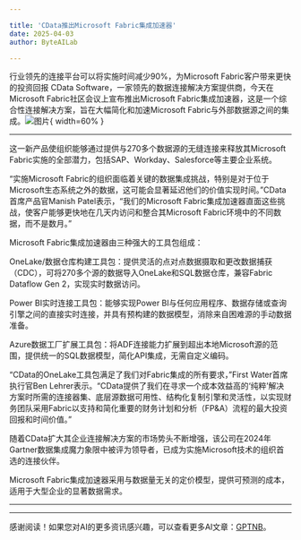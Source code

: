 ```yaml
---

title: 'CData推出Microsoft Fabric集成加速器'
date: 2025-04-03
author: ByteAILab

---
```


行业领先的连接平台可以将实施时间减少90%，为Microsoft Fabric客户带来更快的投资回报
CData Software，一家领先的数据连接解决方案提供商，今天在Microsoft Fabric社区会议上宣布推出Microsoft Fabric集成加速器，这是一个综合性连接解决方案，旨在大幅简化和加速Microsoft Fabric与外部数据源之间的集成。![图片](https://ai-techpark.com/wp-content/uploads/CData-Software.jpg){ width=60% }

---


这一新产品使组织能够通过提供与270多个数据源的无缝连接来释放其Microsoft Fabric实施的全部潜力，包括SAP、Workday、Salesforce等主要企业系统。

“实施Microsoft Fabric的组织面临着关键的数据集成挑战，特别是对于位于Microsoft生态系统之外的数据，这可能会显著延迟他们的价值实现时间。”CData首席产品官Manish Patel表示，“我们的Microsoft Fabric集成加速器直面这些挑战，使客户能够更快地在几天内访问和整合其Microsoft Fabric环境中的不同数据，而不是数月。”

Microsoft Fabric集成加速器由三种强大的工具包组成：

OneLake/数据仓库构建工具包：提供灵活的点对点数据摄取和更改数据捕获（CDC），可将270多个源的数据导入OneLake和SQL数据仓库，兼容Fabric Dataflow Gen 2，实现实时数据访问。

Power BI实时连接工具包：能够实现Power BI与任何应用程序、数据存储或查询引擎之间的直接实时连接，并具有预构建的数据模型，消除来自困难源的手动数据准备。

Azure数据工厂扩展工具包：将ADF连接能力扩展到超出本地Microsoft源的范围，提供统一的SQL数据模型，简化API集成，无需自定义编码。

“CData的OneLake工具包满足了我们对Fabric集成的所有要求，”First Water首席执行官Ben Lehrer表示。“CData提供了我们在寻求一个成本效益高的‘纯粹’解决方案时所需的连接器集、底层源数据可用性、结构化复制引擎和灵活性，以实现财务团队采用Fabric以支持和简化重要的财务计划和分析（FP&A）流程的最大投资回报和时间价值。”

随着CData扩大其企业连接解决方案的市场势头不断增强，该公司在2024年Gartner数据集成魔力象限中被评为领导者，已成为实施Microsoft技术的组织首选的连接伙伴。

Microsoft Fabric集成加速器采用与数据量无关的定价模型，提供可预测的成本，适用于大型企业的显著数据需求。

---
---
感谢阅读！如果您对AI的更多资讯感兴趣，可以查看更多AI文章：[GPTNB](https://gptnb.com)。